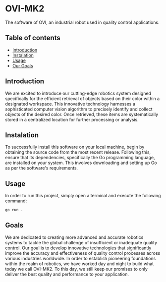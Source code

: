 # OVI-MK2
The software of OVI, an industrial robot used in quality control applications.

## Table of contents
- [Introduction](#introduction)
- [Instalation](#instalation)
- [Usage](#usage)
- [Our Goals](#goals)

## Introduction
We are excited to introduce our cutting-edge robotics system designed specifically for the efficient retrieval of objects based on their color within a designated workspace. This innovative technology harnesses a sophisticated computer vision algorithm to precisely identify and collect objects of the desired color. Once retrieved, these items are systematically stored in a centralized location for further processing or analysis.

## Instalation
To successfully install this software on your local machine, begin by obtaining the source code from the most recent release. Following this, ensure that its dependencies, specifically the Go programming language, are installed on your system. This involves downloading and setting up Go as per the software's requirements.

## Usage
In order to run this project, simply open a terminal and execute the following command:
```bash
go run .
```

## Goals
We are dedicated to creating more advanced and accurate robotics systems to tackle the global challenge of insufficient or inadequate quality control. Our goal is to develop innovative technologies that significantly improve the accuracy and effectiveness of quality control processes across various industries worldwide. In order to establish pioneering foundations within the realm of robotics, we have worked day and night to build what today we call OVI-MK2. To this day, we still keep our promises to only deliver the best quality and performance to your application.

